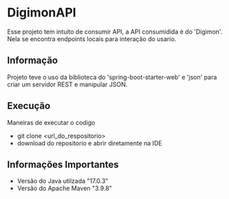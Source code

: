 # DigimonAPI

Esse projeto tem intuito de consumir API, a API consumidida é do 'Digimon'. Nela se encontra endpoints locais para interação do usario. 

## Informação 
Projeto teve o uso da biblioteca do 'spring-boot-starter-web' e 'json' para criar um servidor REST e manipular JSON. 

## Execução 
Maneiras de executar o codigo
* git clone <url_do_respositorio>
* download do repositorio e abrir diretamente na IDE

## Informações Importantes

* Versão do Java utilzada "17.0.3"
* Versão do Apache Maven "3.9.8"